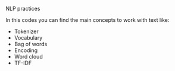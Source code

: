 NLP practices

In this codes you can find the main concepts to work with text like:

- Tokenizer
- Vocabulary
- Bag of words
- Encoding
- Word cloud
- TF-IDF
